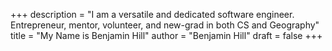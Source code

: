+++
description = "I am a versatile and dedicated software engineer. Entrepreneur, mentor, volunteer, and new-grad in both CS and Geography"
title = "My Name is Benjamin Hill"
author = "Benjamin Hill"
draft = false
+++
